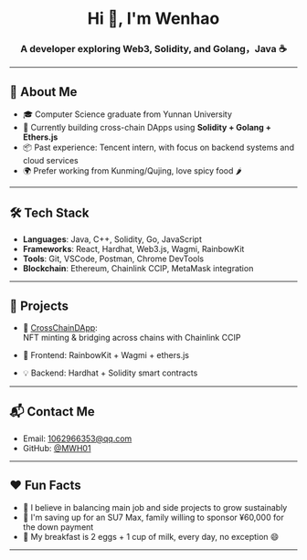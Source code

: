 <h1 align="center">Hi 👋, I'm Wenhao</h1>
<h3 align="center">A developer exploring Web3, Solidity, and Golang，Java ☕</h3>

---

## 🚀 About Me

- 🎓 Computer Science graduate from Yunnan University  
- 🔧 Currently building cross-chain DApps using **Solidity + Golang + Ethers.js**
- 📦 Past experience: Tencent intern, with focus on backend systems and cloud services  
- 🌍 Prefer working from Kunming/Qujing, love spicy food 🌶️

---

## 🛠 Tech Stack

- **Languages**: Java, C++, Solidity, Go, JavaScript  
- **Frameworks**: React, Hardhat, Web3.js, Wagmi, RainbowKit  
- **Tools**: Git, VSCode, Postman, Chrome DevTools  
- **Blockchain**: Ethereum, Chainlink CCIP, MetaMask integration

---

## 🔭 Projects

- 🧱 [CrossChainDApp](https://github.com/MWH01/CrossChainDApp):  
  NFT minting & bridging across chains with Chainlink CCIP

- 🔗 Frontend: RainbowKit + Wagmi + ethers.js  
- 💡 Backend: Hardhat + Solidity smart contracts

---

## 📬 Contact Me

- Email: [1062966353@qq.com](mailto:1062966353@qq.com)  
- GitHub: [@MWH01](https://github.com/MWH01)

---

## ❤️ Fun Facts

- 🧠 I believe in balancing main job and side projects to grow sustainably  
- 🚗 I'm saving up for an SU7 Max, family willing to sponsor ¥60,000 for the down payment  
- 🥚 My breakfast is 2 eggs + 1 cup of milk, every day, no exception 😄

---

<!---
MWH01/MWH01 is a ✨ special ✨ repository because its `README.md` (this file) appears on your GitHub profile.
You can click the Preview link to take a look at your changes.
--->
